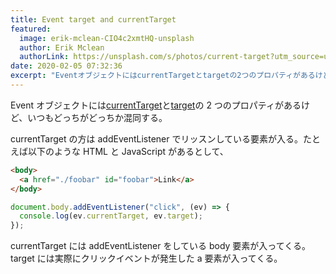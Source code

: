 ```yaml
---
title: Event target and currentTarget
featured:
  image: erik-mclean-CIO4c2xmtHQ-unsplash
  author: Erik Mclean
  authorLink: https://unsplash.com/s/photos/current-target?utm_source=unsplash&utm_medium=referral&utm_content=creditCopyText
date: 2020-02-05 07:32:36
excerpt: "EventオブジェクトにはcurrentTargetとtargetの2つのプロパティがあるけど、いつもどっちがどっちか混同する。"
---
```


Event オブジェクトには[currentTarget](https://developer.mozilla.org/ja/docs/Web/API/Event/currentTarget)と[target](https://developer.mozilla.org/ja/docs/Web/API/Event/target)の 2 つのプロパティがあるけど、いつもどっちがどっちか混同する。

currentTarget の方は addEventListener でリッスンしている要素が入る。たとえば以下のような HTML と JavaScript があるとして、

```html
<body>
  <a href="./foobar" id="foobar">Link</a>
</body>
```

```javascript
document.body.addEventListener("click", (ev) => {
  console.log(ev.currentTarget, ev.target);
});
```

currentTarget には addEventListener をしている body 要素が入ってくる。target には実際にクリックイベントが発生した a 要素が入ってくる。
